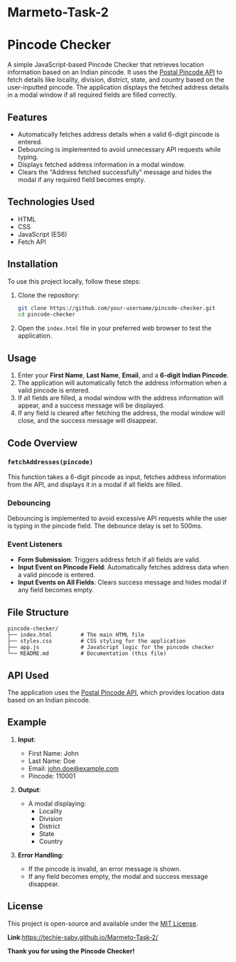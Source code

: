 # Marmeto-Task-2

# Pincode Checker

A simple JavaScript-based Pincode Checker that retrieves location information based on an Indian pincode. It uses the [Postal Pincode API](https://www.postalpincode.in/) to fetch details like locality, division, district, state, and country based on the user-inputted pincode. The application displays the fetched address details in a modal window if all required fields are filled correctly.

## Features

- Automatically fetches address details when a valid 6-digit pincode is entered.
- Debouncing is implemented to avoid unnecessary API requests while typing.
- Displays fetched address information in a modal window.
- Clears the "Address fetched successfully" message and hides the modal if any required field becomes empty.

## Technologies Used

- HTML
- CSS
- JavaScript (ES6)
- Fetch API

## Installation

To use this project locally, follow these steps:

1. Clone the repository:
   ```bash
   git clone https://github.com/your-username/pincode-checker.git
   cd pincode-checker
   ```

2. Open the `index.html` file in your preferred web browser to test the application.

## Usage

1. Enter your **First Name**, **Last Name**, **Email**, and a **6-digit Indian Pincode**.
2. The application will automatically fetch the address information when a valid pincode is entered.
3. If all fields are filled, a modal window with the address information will appear, and a success message will be displayed.
4. If any field is cleared after fetching the address, the modal window will close, and the success message will disappear.

## Code Overview

### `fetchAddresses(pincode)`

This function takes a 6-digit pincode as input, fetches address information from the API, and displays it in a modal if all fields are filled.

### Debouncing

Debouncing is implemented to avoid excessive API requests while the user is typing in the pincode field. The debounce delay is set to 500ms.

### Event Listeners

- **Form Submission**: Triggers address fetch if all fields are valid.
- **Input Event on Pincode Field**: Automatically fetches address data when a valid pincode is entered.
- **Input Events on All Fields**: Clears success message and hides modal if any field becomes empty.

## File Structure

```
pincode-checker/
├── index.html         # The main HTML file
├── styles.css         # CSS styling for the application
├── app.js             # JavaScript logic for the pincode checker
└── README.md          # Documentation (this file)
```

## API Used

The application uses the [Postal Pincode API](https://www.postalpincode.in/), which provides location data based on an Indian pincode.

## Example

1. **Input**:
   - First Name: John
   - Last Name: Doe
   - Email: john.doe@example.com
   - Pincode: 110001

2. **Output**:
   - A modal displaying:
     - Locality
     - Division
     - District
     - State
     - Country

3. **Error Handling**:
   - If the pincode is invalid, an error message is shown.
   - If any field becomes empty, the modal and success message disappear.

## License

This project is open-source and available under the [MIT License](LICENSE).


**Link**:https://techie-saby.github.io/Marmeto-Task-2/



**Thank you for using the Pincode Checker!**
